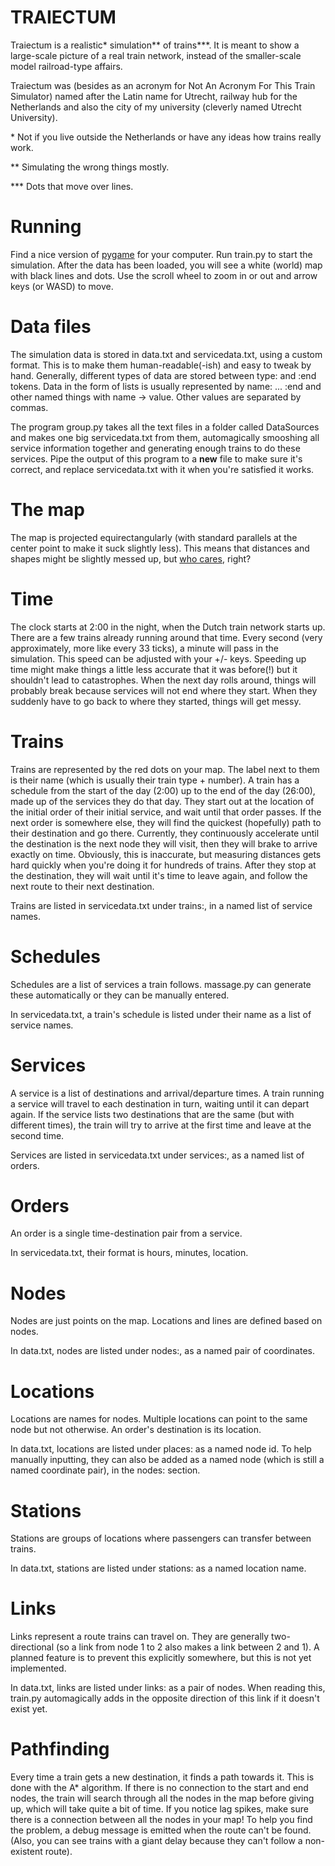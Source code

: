 TRAIECTUM
=========

Traiectum is a realistic* simulation** of trains***. It is meant to show a large-scale picture of a real train network, instead of the smaller-scale model railroad-type affairs.

Traiectum was (besides as an acronym for Not An Acronym For This Train Simulator) named after the Latin name for Utrecht, railway hub for the Netherlands and also the city of my university (cleverly named Utrecht University).

\* Not if you live outside the Netherlands or have any ideas how trains really work.

\*\* Simulating the wrong things mostly.

\*\*\* Dots that move over lines.

# Running

Find a nice version of [pygame](http://pygame.org) for your computer. Run train.py to start the simulation. After the data has been loaded, you will see a white (world) map with black lines and dots. Use the scroll wheel to zoom in or out and arrow keys (or WASD) to move.

# Data files

The simulation data is stored in data.txt and servicedata.txt, using a custom format. This is to make them human-readable(-ish) and easy to tweak by hand. Generally, different types of data are stored between type: and :end tokens. Data in the form of lists is usually represented by name: ... :end and other named things with name -> value. Other values are separated by commas.

The program group.py takes all the text files in a folder called DataSources and makes one big servicedata.txt from them, automagically smooshing all service information together and generating enough trains to do these services. Pipe the output of this program to a **new** file to make sure it's correct, and replace servicedata.txt with it when you're satisfied it works.

# The map

The map is projected equirectangularly (with standard parallels at the center point to make it suck slightly less). This means that distances and shapes might be slightly messed up, but [who cares](http://xkcd.com/977/), right?

# Time

The clock starts at 2:00 in the night, when the Dutch train network starts up. There are a few trains already running around that time. Every second (very approximately, more like every 33 ticks), a minute will pass in the simulation. This speed can be adjusted with your +/- keys. Speeding up time might make things a little less accurate that it was before(!) but it shouldn't lead to catastrophes. When the next day rolls around, things will probably break because services will not end where they start. When they suddenly have to go back to where they started, things will get messy.

# Trains

Trains are represented by the red dots on your map. The label next to them is their name (which is usually their train type + number). A train has a schedule from the start of the day (2:00) up to the end of the day (26:00), made up of the services they do that day. They start out at the location of the initial order of their initial service, and wait until that order passes. If the next order is somewhere else, they will find the quickest (hopefully) path to their destination and go there. Currently, they continuously accelerate until the destination is the next node they will visit, then they will brake to arrive exactly on time. Obviously, this is inaccurate, but measuring distances gets hard quickly when you're doing it for hundreds of trains. After they stop at the destination, they will wait until it's time to leave again, and follow the next route to their next destination.

Trains are listed in servicedata.txt under trains:, in a named list of service names.

# Schedules

Schedules are a list of services a train follows. massage.py can generate these automatically or they can be manually entered.

In servicedata.txt, a train's schedule is listed under their name as a list of service names.

# Services

A service is a list of destinations and arrival/departure times. A train running a service will travel to each destination in turn, waiting until it can depart again. If the service lists two destinations that are the same (but with different times), the train will try to arrive at the first time and leave at the second time.

Services are listed in servicedata.txt under services:, as a named list of orders.

# Orders

An order is a single time-destination pair from a service. 

In servicedata.txt, their format is hours, minutes, location.

# Nodes

Nodes are just points on the map. Locations and lines are defined based on nodes.

In data.txt, nodes are listed under nodes:, as a named pair of coordinates.

# Locations

Locations are names for nodes. Multiple locations can point to the same node but not otherwise. An order's destination is its location.

In data.txt, locations are listed under places: as a named node id. To help manually inputting, they can also be added as a named node (which is still a named coordinate pair), in the nodes: section.

# Stations

Stations are groups of locations where passengers can transfer between trains.

In data.txt, stations are listed under stations: as a named location name.

# Links

Links represent a route trains can travel on. They are generally two-directional (so a link from node 1 to 2 also makes a link between 2 and 1). A planned feature is to prevent this explicitly somewhere, but this is not yet implemented.

In data.txt, links are listed under links: as a pair of nodes. When reading this, train.py automagically adds in the opposite direction of this link if it doesn't exist yet.

# Pathfinding

Every time a train gets a new destination, it finds a path towards it. This is done with the A* algorithm. If there is no connection to the start and end nodes, the train will search through all the nodes in the map before giving up, which will take quite a bit of time. If you notice lag spikes, make sure there is a connection between all the nodes in your map! To help you find the problem, a debug message is emitted when the route can't be found. (Also, you can see trains with a giant delay because they can't follow a non-existent route).
